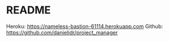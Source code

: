 # README

Heroku: https://nameless-bastion-61114.herokuapp.com
Github: https://github.com/danielidr/project_manager